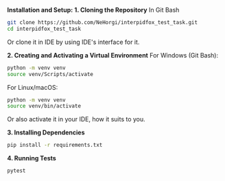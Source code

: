 **Installation and Setup:**
**1. Cloning the Repository**
In Git Bash
```bash
git clone https://github.com/NeHorgi/interpidfox_test_task.git
cd interpidfox_test_task
```
Or clone it in IDE by using IDE's interface for it.

**2. Creating and Activating a Virtual Environment**
For Windows (Git Bash):
```bash
python -m venv venv
source venv/Scripts/activate
```
For Linux/macOS:
```bash
python -m venv venv
source venv/bin/activate
```
Or also activate it in your IDE, how it suits to you.

**3. Installing Dependencies**
```bash
pip install -r requirements.txt
```
**4. Running Tests**
```bash
pytest
```
